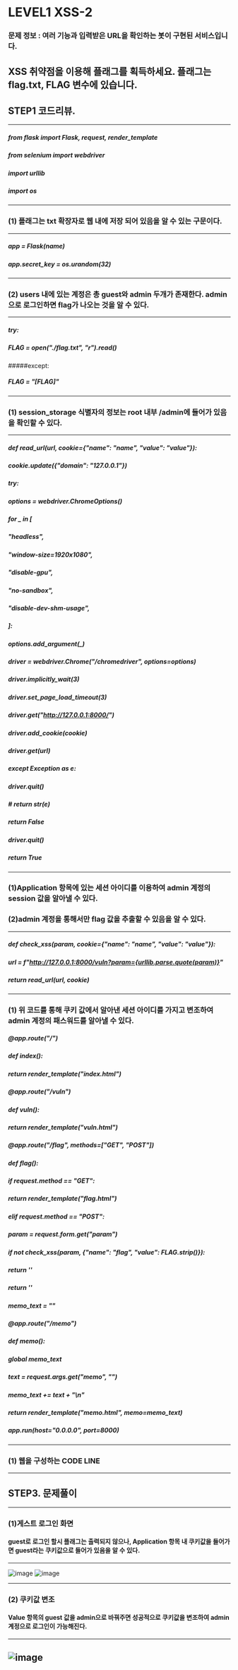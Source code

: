 # LEVEL1 XSS-2
### 문제 정보 : 여러 기능과 입력받은 URL을 확인하는 봇이 구현된 서비스입니다.
XSS 취약점을 이용해 플래그를 획득하세요. 플래그는 flag.txt, FLAG 변수에 있습니다.
----------------------------------------------------------------------------------------------
## STEP1 코드리뷰.
----------------------------------------------------------------------------------------------
##### from flask import Flask, request, render_template
##### from selenium import webdriver
##### import urllib
##### import os
----------------------------------------------------------------------------------------------
### (1) 플래그는 txt 확장자로 웹 내에 저장 되어 있음을 알 수 있는 구문이다.
---------------------------------------------------------------------------------------------
##### app = Flask(__name__)
##### app.secret_key = os.urandom(32)
---------------------------------------------------------------------------------------------
### (2) users 내에 있는 계정은 총 guest와 admin 두개가 존재한다. admin으로 로그인하면 flag가 나오는 것을 알 수 있다.
---------------------------------------------------------------------------------------------
#####  try:
#####    FLAG = open("./flag.txt", "r").read()
#####except:
#####    FLAG = "[**FLAG**]"
---------------------------------------------------------------------------------------------
### (1) session_storage 식별자의 정보는 root 내부 /admin에 들어가 있음을 확인할 수 있다.
---------------------------------------------------------------------------------------------
##### def read_url(url, cookie={"name": "name", "value": "value"}):
#####    cookie.update({"domain": "127.0.0.1"})
#####    try:
#####        options = webdriver.ChromeOptions()
#####        for _ in [
#####            "headless",
#####            "window-size=1920x1080",
#####            "disable-gpu",
#####            "no-sandbox",
#####            "disable-dev-shm-usage",
#####        ]:
#####            options.add_argument(_)
#####        driver = webdriver.Chrome("/chromedriver", options=options)
#####        driver.implicitly_wait(3)
#####        driver.set_page_load_timeout(3)
#####        driver.get("http://127.0.0.1:8000/")
#####        driver.add_cookie(cookie)
#####        driver.get(url)
#####    except Exception as e:
#####        driver.quit()
#####        # return str(e)
#####        return False
#####    driver.quit()
#####    return True

----------------------------------------------------------------------------------------------
### (1)Application 항목에 있는 세션 아이디를 이용하여 admin 계정의 session 값을 알아낼 수 있다.
### (2)admin 계정을 통해서만 flag 값을 추출할 수 있음을 알 수 있다.
---------------------------------------------------------------------------------------------
##### def check_xss(param, cookie={"name": "name", "value": "value"}):
#####    url = f"http://127.0.0.1:8000/vuln?param={urllib.parse.quote(param)}"
#####    return read_url(url, cookie)

----------------------------------------------------------------------------------------------
### (1) 위 코드를 통해 쿠키 값에서 알아낸 세션 아이디를 가지고 변조하여 admin 계정의 패스워드를 알아낼 수 있다.
##### @app.route("/")
##### def index():
#####    return render_template("index.html")


##### @app.route("/vuln")
##### def vuln():
#####    return render_template("vuln.html")


##### @app.route("/flag", methods=["GET", "POST"])
##### def flag():
#####    if request.method == "GET":
#####        return render_template("flag.html")
#####    elif request.method == "POST":
#####        param = request.form.get("param")
#####        if not check_xss(param, {"name": "flag", "value": FLAG.strip()}):
#####            return '<script>alert("wrong??");history.go(-1);</script>'

#####        return '<script>alert("good");history.go(-1);</script>'


##### memo_text = ""


##### @app.route("/memo")
##### def memo():
#####    global memo_text
#####    text = request.args.get("memo", "")
#####    memo_text += text + "\n"
#####    return render_template("memo.html", memo=memo_text)


##### app.run(host="0.0.0.0", port=8000)

----------------------------------------------------------------------------------------------
### (1) 웹을 구성하는 CODE LINE
----------------------------------------------------------------------------------------------

## STEP3. 문제풀이
----------------------------------------------------------------------------------------------
### (1)게스트 로그인 화면
#### guest로 로그인 할시 플래그는 출력되지 않으나, Application 항목 내 쿠키값을 들어가면 guest라는 쿠키값으로 들어가 있음을 알 수 있다.
----------------------------------------------------------------------------------------------
![image](https://user-images.githubusercontent.com/81984723/186299049-df2464f1-5947-4496-a068-05423389fb2c.png)
![image](https://user-images.githubusercontent.com/81984723/186299240-ae52002d-dcd8-438d-86bf-325e4f6213ca.png)

----------------------------------------------------------------------------------------------
### (2) 쿠키값 변조
#### Value 항목의 guest 값을 admin으로 바꿔주면 성공적으로 쿠키값을 변조하여 admin 계정으로 로그인이 가능해진다.
----------------------------------------------------------------------------------------------
![image](https://user-images.githubusercontent.com/81984723/186299438-4f716a05-9bb3-4499-bdef-b23a31460fb3.png)
----------------------------------------------------------------------------------------------
